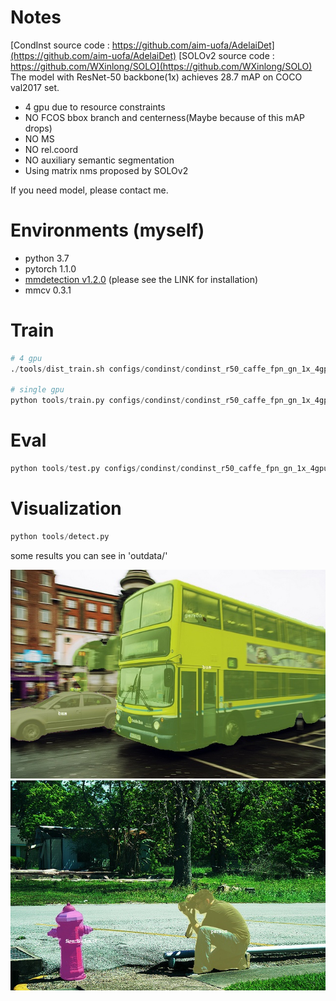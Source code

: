 # Notes
[CondInst source code : https://github.com/aim-uofa/AdelaiDet](https://github.com/aim-uofa/AdelaiDet)
[SOLOv2 source code : https://github.com/WXinlong/SOLO](https://github.com/WXinlong/SOLO)
The model with ResNet-50 backbone(1x) achieves 28.7 mAP on COCO val2017 set.
- 4 gpu due to resource constraints
- NO FCOS bbox branch and centerness(Maybe because of this mAP drops)
- NO MS
- NO rel.coord
- NO auxiliary semantic segmentation
- Using matrix nms proposed by SOLOv2

If you need model, please contact me.
# Environments (myself)
- python 3.7
- pytorch 1.1.0
- [mmdetection v1.2.0](https://github.com/open-mmlab/mmdetection/blob/v1.2.0/docs/INSTALL.md) (please see the LINK for installation)
- mmcv 0.3.1

# Train
```python
# 4 gpu
./tools/dist_train.sh configs/condinst/condinst_r50_caffe_fpn_gn_1x_4gpu.py  4

# single gpu
python tools/train.py configs/condinst/condinst_r50_caffe_fpn_gn_1x_4gpu.py
```

# Eval
```python
python tools/test.py configs/condinst/condinst_r50_caffe_fpn_gn_1x_4gpu.py YOUR_CHECKPOINT_DIR  --out condinst.pkl --eval segm
```

# Visualization
```python
python tools/detect.py
```
some results you can see in 'outdata/'

![demo image](outdata/000000022553.jpg)
![demo image](outdata/000000171655.jpg)
